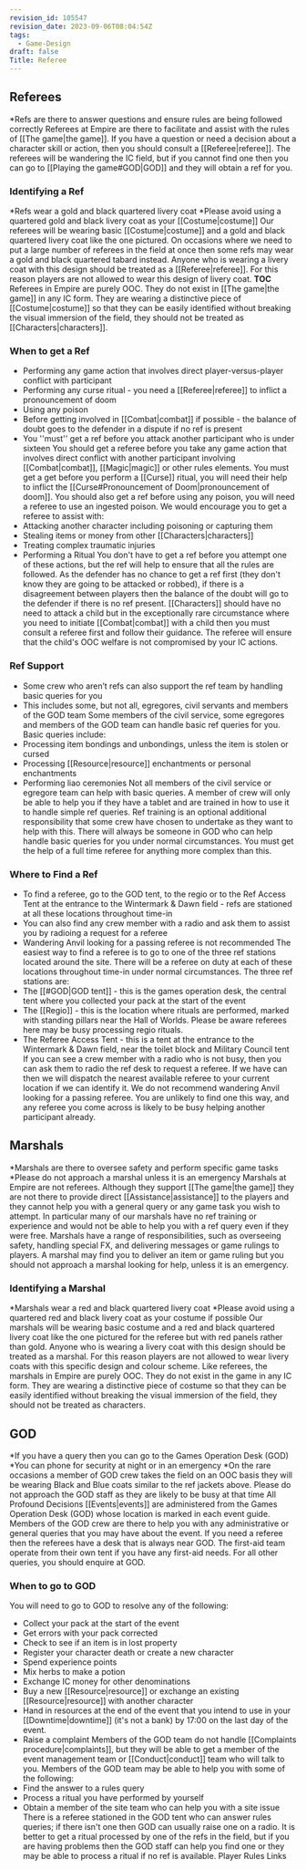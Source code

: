 ```yaml
---
revision_id: 105547
revision_date: 2023-09-06T08:04:54Z
tags:
  - Game-Design
draft: false
Title: Referee
---
```

## Referees
*Refs are there to answer questions and ensure rules are being followed correctly
Referees at Empire are there to facilitate and assist with the rules of [[The game|the game]]. If you have a question or need a decision about a character skill or action, then you should consult a [[Referee|referee]]. The referees will be wandering the IC field, but if you cannot find one then you can go to [[Playing the game#GOD|GOD]] and they will obtain a ref for you.
### Identifying a Ref
*Refs wear a gold and black quartered livery coat
*Please avoid using a quartered gold and black livery coat as your [[Costume|costume]]
Our referees will be wearing basic [[Costume|costume]] and a gold and black quartered livery coat like the one pictured. On occasions where we need to put a large number of referees in the field at once then some refs may wear a gold and black quartered tabard instead. Anyone who is wearing a livery coat with this design should be treated as a [[Referee|referee]]. For this reason players are not allowed to wear this design of livery coat.
__TOC__
Referees in Empire are purely OOC. They do not exist in [[The game|the game]] in any IC form. They are wearing a distinctive piece of [[Costume|costume]] so that they can be easily identified without breaking the visual immersion of the field, they should not be treated as [[Characters|characters]].
### When to get a Ref
* Performing any game action that involves direct player-versus-player conflict with participant
* Performing any curse ritual - you need a [[Referee|referee]] to inflict a pronouncement of doom
* Using any poison
* Before getting involved in [[Combat|combat]] if possible - the balance of doubt goes to the defender in a dispute if no ref is present
* You ''must'' get a ref before you attack another participant who is under sixteen
You should get a referee before you take any game action that involves direct conflict with another participant involving [[Combat|combat]], [[Magic|magic]] or other rules elements. You must get a get before you perform a [[Curse]] ritual, you will need their help to inflict the [[Curse#Pronouncement of Doom|pronouncement of doom]]. You should also get a ref before using any poison, you will need a referee to use an ingested poison.
We would encourage you to get a referee to assist with:
* Attacking another character including poisoning or capturing them
* Stealing items or money from other [[Characters|characters]]
* Treating complex traumatic injuries
* Performing a Ritual
You don't have to get a ref before you attempt one of these actions, but the ref will help to ensure that all the rules are followed. As the defender has no chance to get a ref first (they don't know they are going to be attacked or robbed), if there is a disagreement between players then the balance of the doubt will go to the defender if there is no ref present.
[[Characters]] should have no need to attack a child but in the exceptionally rare circumstance where you need to initiate [[Combat|combat]] with a child then you must consult a referee first and follow their guidance. The referee will ensure that the child's OOC welfare is not compromised by your IC actions.
### Ref Support
* Some crew who aren’t refs can also support the ref team by handling basic queries for you
* This includes some, but not all, egregores, civil servants and members of the GOD team
Some members of the civil service, some egregores and members of the GOD team can handle basic ref queries for you. Basic queries include:
* Processing item bondings and unbondings, unless the item is stolen or cursed
* Processing [[Resource|resource]] enchantments or personal enchantments
* Performing liao ceremonies
Not all members of the civil service or egregore team can help with basic queries. A member of crew will only be able to help you if they have a tablet and are trained in how to use it to handle simple ref queries. Ref training is an optional additional responsibility that some crew have chosen to undertake as they want to help with this. There will always be someone in GOD who can help handle basic queries for you under normal circumstances.
You must get the help of a full time referee for anything more complex than this.
### Where to Find a Ref
* To find a referee, go to the GOD tent, to the regio or to the Ref Access Tent at the entrance to the Wintermark & Dawn field - refs are stationed at all these locations throughout time-in
* You can also find any crew member with a radio and ask them to assist you by radioing a request for a referee
* Wandering Anvil looking for a passing referee is not recommended
The easiest way to find a referee is to go to one of the three ref stations located around the site. There will be a referee on duty at each of these locations throughout time-in under normal circumstances. The three ref stations are:
* The [[#GOD|GOD tent]] - this is the games operation desk, the central tent where you collected your pack at the start of the event
* The [[Regio]] - this is the location where rituals are performed, marked with standing pillars near the Hall of Worlds. Please be aware referees here may be busy processing regio rituals.
* The Referee Access Tent - this is a tent at the entrance to the Wintermark & Dawn field, near the toilet block and Military Council tent
If you can see a crew member with a radio who is not busy, then you can ask them to radio the ref desk to request a referee. If we have can then we will dispatch the nearest available referee to your current location if we can identify it.
We do not recommend wandering Anvil looking for a passing referee. You are unlikely to find one this way, and any referee you come across is likely to be busy helping another participant already.
## Marshals
*Marshals are there to oversee safety and perform specific game tasks
*Please do not approach a marshal unless it is an emergency
Marshals at Empire are not referees. Although they support [[The game|the game]] they are not there to provide direct [[Assistance|assistance]] to the players and they cannot help you with a general query or any game task you wish to attempt. In particular many of our marshals have no ref training or experience and would not be able to help you with a ref query even if they were free.
Marshals have a range of responsibilities, such as overseeing safety, handling special FX, and delivering messages or game rulings to players. A marshal may find you to deliver an item or game ruling but you should not approach a marshal looking for help, unless it is an emergency.
### Identifying a Marshal
*Marshals wear a red and black quartered livery coat
*Please avoid using a quartered red and black livery coat as your costume if possible
Our marshals will be wearing basic costume and a red and black quartered livery coat like the one pictured for the referee but with red panels rather than gold. Anyone who is wearing a livery coat with this design should be treated as a marshal. For this reason players are not allowed to wear livery coats with this specific design and colour scheme.
Like referees, the marshals in Empire are purely OOC. They do not exist in the game in any IC form. They are wearing a distinctive piece of costume so that they can be easily identified without breaking the visual immersion of the field, they should not be treated as characters.
## GOD
*If you have a query then you can go to the Games Operation Desk (GOD)
*You can phone for security at night or in an emergency
*On the rare occasions a member of GOD crew takes the field on an OOC basis they will be wearing Black and Blue coats similar to the ref jackets above. Please do not approach the GOD staff as they are likely to be busy at that time
All Profound Decisions [[Events|events]] are administered from the Games Operation Desk (GOD) whose location is marked in each event guide. Members of the GOD crew are there to help you with any administrative or general queries that you may have about the event.
If you need a referee then the referees have a desk that is always near GOD. The first-aid team operate from their own tent if you have any first-aid needs. For all other queries, you should enquire at GOD.
### When to go to GOD
You will need to go to GOD to resolve any of the following:
* Collect your pack at the start of the event
* Get errors with your pack corrected
* Check to see if an item is in lost property
* Register your character death or create a new character
* Spend experience points
* Mix herbs to make a potion
* Exchange IC money for other denominations
* Buy a new [[Resource|resource]] or exchange an existing [[Resource|resource]] with another character
* Hand in resources at the end of the event that you intend to use in your [[Downtime|downtime]] (it's not a bank) by 17:00 on the last day of the event.
* Raise a complaint
Members of the GOD team do not handle [[Complaints procedure|complaints]], but they will be able to get a member of the event management team or [[Conduct|conduct]] team who will talk to you.
Members of the GOD team may be able to help you with some of the following:
* Find the answer to a rules query
* Process a ritual you have performed by yourself
* Obtain a member of the site team who can help you with a site issue
There is a referee stationed in the GOD tent who can answer rules queries; if there isn't one then GOD can usually raise one on a radio. It is better to get a ritual processed by one of the refs in the field, but if you are having problems then the GOD staff can help you find one or they may be able to process a ritual if no ref is available.
Player Rules Links